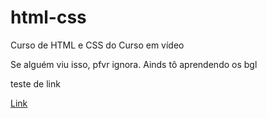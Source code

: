 # html-css
 Curso de HTML e CSS do Curso em vídeo

Se alguém viu isso, pfvr ignora. Ainds tô aprendendo os bgl

teste de link 

<a href="https://ribeirolk.github.io/html-css/">Link</a>